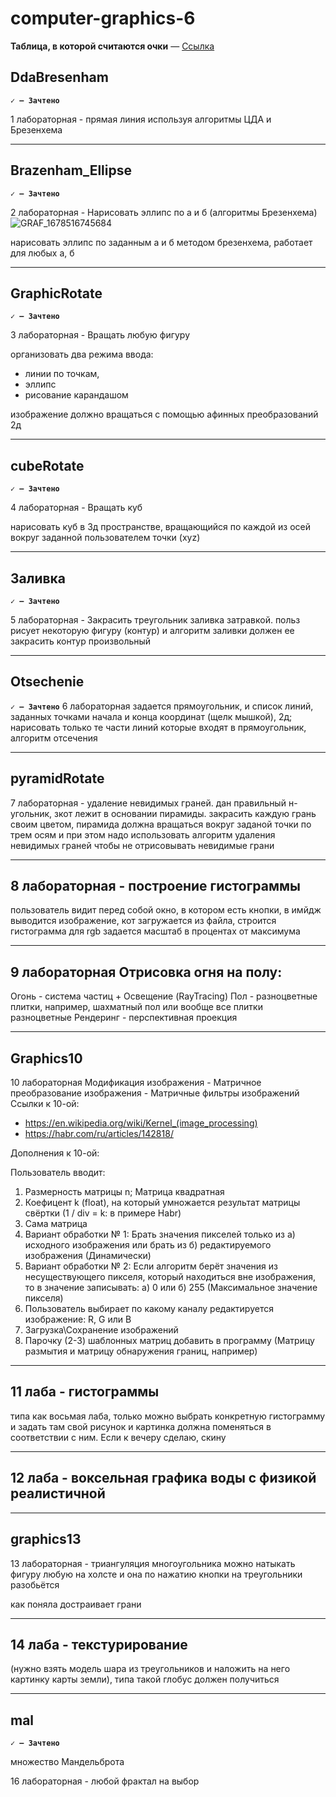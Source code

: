 # computer-graphics-6

**Таблица, в которой считаются очки** — [Ссылка](https://docs.google.com/spreadsheets/d/1c1bMOQATtHO3GtSg-hIGbgNYOrQGu5QS)

## __DdaBresenham__
__`✓ — Зачтено`__

1 лабораторная - прямая линия используя алгоритмы ЦДА и Брезенхема  
____
## __Brazenham_Ellipse__
__`✓ — Зачтено`__

2 лабораторная - Нарисовать эллипс по а и б (алгоритмы Брезенхема)
![GRAF_1678516745684](https://user-images.githubusercontent.com/83748388/224469519-062e28b4-5c01-4a3a-945a-b01a61c02929.png)

нарисовать эллипс по заданным а и б методом брезенхема, работает для любых а, б
____
## __GraphicRotate__
__`✓ — Зачтено`__

3 лабораторная - Вращать любую фигуру

организовать два режима ввода: 
* линии по точкам,
* эллипс
* рисование карандашом

изображение должно вращаться с помощью афинных преобразований 2д
____
## __cubeRotate__
__`✓ — Зачтено`__

4 лабораторная - Вращать куб

нарисовать куб в 3д пространстве, вращающийся по каждой из осей вокруг заданной пользователем точки (хyz)
____
## __Заливка__
__`✓ — Зачтено`__

5 лабораторная - Закрасить треугольник
заливка затравкой. польз рисует некоторую фигуру (контур) и алгоритм заливки должен ее закрасить
контур произвольный
____
##  __Otsechenie__
__`✓ — Зачтено`__
6 лабораторная 
задается прямоугольник, и список линий, заданных точками начала и конца координат (щелк мышкой), 2д; нарисовать только те части линий которые входят в прямоугольник, алгоритм отсечения
____
## __pyramidRotate__
7 лабораторная - удаление невидимых граней. 
дан правильный н-угольник, зкот лежит в основании пирамиды. закрасить каждую грань своим цветом, пирамида должна вращаться вокруг заданой точки по трем осям
и при этом надо использовать алгоритм удаления невидимых граней
чтобы не отрисовывать невидимые грани
____
## 8 лабораторная - построение гистограммы
пользователь видит перед собой окно, в котором есть кнопки, в имйдж выводится изображение, кот загружается из файла, строится гистограмма для rgb задается масштаб
в процентах
от максимума
____
## 9 лабораторная Отрисовка огня на полу:
Огонь - система частиц + Освещение (RayTracing)
Пол - разноцветные плитки, например, шахматный пол или вообще все плитки разноцветные
Рендеринг - перспективная проекция
____
## __Graphics10__
10 лабораторная Модификация изображения - Матричное преобразование изображения - Матричные фильтры изображений
Ссылки к 10-ой:
* https://en.wikipedia.org/wiki/Kernel_(image_processing)
* https://habr.com/ru/articles/142818/
  
Дополнения к 10-ой:

 Пользователь вводит:
1. Размерность матрицы n; Матрица квадратная
2. Коефицент k (float), на который умножается результат матрицы свёртки (1 / div = k: в примере Habr)
3. Сама матрица
4. Вариант обработки № 1: Брать значения пикселей только из а) исходного изображения или брать из б) редактируемого изображения (Динамически)
5. Вариант обработки № 2: Если алгоритм берёт значения из несуществующего пикселя, который находиться вне изображения, то в значение записывать: а) 0 или б) 255 (Максимальное значение пикселя)
6. Пользователь выбирает по какому каналу редактируется изображение: R, G или B
7. Загрузка\Сохранение изображений
8. Парочку (2-3) шаблонных матриц добавить в программу (Матрицу размытия и матрицу обнаружения границ, например) 

____
## 11 лаба - гистограммы

типа как восьмая лаба, только можно выбрать конкретную гистограмму и задать там свой рисунок и картинка должна поменяться в соответствии с ним. Если к вечеру сделаю, скину
____
## 12 лаба - воксельная графика воды с физикой реалистичной
____
## __graphics13__
13 лабораторная - триангуляция многоугольника
можно натыкать фигуру любую на холсте и она по нажатию кнопки на треугольники разобьётся

как поняла достраивает грани
____
## 14 лаба - текстурирование 
(нужно взять модель шара из треугольников и наложить на него картинку карты земли), типа такой глобус должен получиться
____
## __mal__
__`✓ — Зачтено`__

множество Мандельброта

16 лабораторная - любой фрактал на выбор
